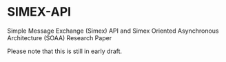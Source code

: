 # SIMEX-API
Simple Message Exchange (Simex) API and Simex Oriented Asynchronous Architecture (SOAA) Research Paper

Please note that this is still in early draft.
